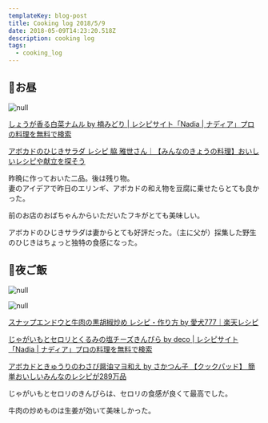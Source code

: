```yaml
---
templateKey: blog-post
title: Cooking log 2018/5/9
date: 2018-05-09T14:23:20.518Z
description: cooking log
tags:
  - cooking_log
---
```

## 🍴お昼

![null](/img/2018-05-09-20-02-11.jpeg)

[しょうが香る白菜ナムル by 楠みどり | レシピサイト「Nadia | ナディア」プロの料理を無料で検索](https://oceans-nadia.com/user/10254/recipe/216402)

[アボカドのひじきサラダ レシピ 脇 雅世さん｜【みんなのきょうの料理】おいしいレシピや献立を探そう](
https://www.kyounoryouri.jp/recipe/2120_%E3%82%A2%E3%83%9C%E3%82%AB%E3%83%89%E3%81%AE%E3%81%B2%E3%81%98%E3%81%8D%E3%82%B5%E3%83%A9%E3%83%80.html)

昨晩に作っておいた二品。後は残り物。  
妻のアイデアで昨日のエリンギ、アボカドの和え物を豆腐に乗せたらとても良かった。

前のお店のおばちゃんからいただいたフキがとても美味しい。

アボカドのひじきサラダは妻からとても好評だった。（主に父が）採集した野生のひじきはちょっと独特の食感になった。

## 🍺夜ご飯

![null](/img/2018-05-09-20-02-37.jpeg)

![null](/img/2018-05-09-20-02-24.jpeg)

[スナップエンドウと牛肉の黒胡椒炒め レシピ・作り方 by 愛犬777｜楽天レシピ](https://recipe.rakuten.co.jp/recipe/1830006856/)

[じゃがいもとセロリとくるみの塩チーズきんぴら by deco | レシピサイト「Nadia | ナディア」プロの料理を無料で検索](https://oceans-nadia.com/user/27021/recipe/131553)

[アボカドときゅうりのわさび醤油マヨ和え by さかつん子 【クックパッド】 簡単おいしいみんなのレシピが289万品](https://cookpad.com/recipe/3136052)

じゃがいもとセロリのきんぴらは、セロリの食感が良くて最高でした。

牛肉の炒めものは生姜が効いて美味しかった。
